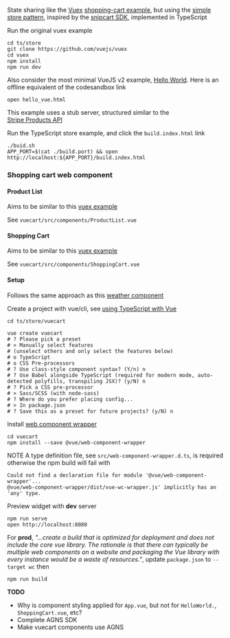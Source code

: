 State sharing like the [Vuex](https://vuex.vuejs.org/) 
[shopping-cart example](https://github.com/vuejs/vuex/tree/dev/examples/shopping-cart),
but using the [simple store pattern](https://vuejs.org/v2/guide/state-management.html#Simple-State-Management-from-Scratch),
inspired by the [snipcart SDK](https://docs.snipcart.com/v3/sdk/basics),
implemented in TypeScript

Run the original vuex example
```
cd ts/store
git clone https://github.com/vuejs/vuex
cd vuex
npm install
npm run dev
```

Also consider the most minimal VueJS v2 example, 
[Hello World](https://codesandbox.io/s/github/vuejs/vuejs.org/tree/master/src/v2/examples/vue-20-hello-world?file=/index.html).
Here is an offline equivalent of the codesandbox link
```
open hello_vue.html
```

This example uses a stub server, structured similar to the  
[Stripe Products API](https://stripe.com/docs/api/products)

Run the TypeScript store example, and click the `build.index.html` link
```
./buid.sh
APP_PORT=$(cat ./build.port) && open http://localhost:${APP_PORT}/build.index.html
```

### Shopping cart web component

#### Product List

Aims to be similar to this 
[vuex example](https://github.com/vuejs/vuex/blob/dev/examples/shopping-cart/components/ProductList.vue)

See `vuecart/src/components/ProductList.vue`

#### Shopping Cart

Aims to be similar to this 
[vuex example](https://github.com/vuejs/vuex/blob/dev/examples/shopping-cart/components/ShoppingCart.vue)

See `vuecart/src/components/ShoppingCart.vue`

#### Setup

Follows the same approach as this 
[weather component](https://github.com/mozey/ts/tree/main/webcomponent/vuejs/weather) 

Create a project with vue/cli,
see [using TypeScript with Vue](https://archive.is/nwkWV)
```
cd ts/store/vuecart

vue create vuecart
# ? Please pick a preset
# > Manually select features
# (unselect others and only select the features below)
# o TypeScript 
# o CSS Pre-processors 
# ? Use class-style component syntax? (Y/n) n
# ? Use Babel alongside TypeScript (required for modern mode, auto-detected polyfills, transpiling JSX)? (y/N) n
# ? Pick a CSS pre-processor
# > Sass/SCSS (with node-sass)
# ? Where do you prefer placing config...
# > In package.json
# ? Save this as a preset for future projects? (y/N) n 
```

Install [web component wrapper](https://github.com/vuejs/vue-web-component-wrapper)
```
cd vuecart
npm install --save @vue/web-component-wrapper
```

NOTE A type definition file, see `src/web-component-wrapper.d.ts`, 
is required otherwise the npm build will fail with
```
Could not find a declaration file for module '@vue/web-component-wrapper'...
@vue/web-component-wrapper/dist/vue-wc-wrapper.js' implicitly has an 'any' type.
```

Preview widget with **dev** server
```
npm run serve
open http://localhost:8080
```

For **prod**,
*"...create a build that is optimized for deployment and does not include 
the core vue library. The rationale is that there can typically be multiple 
web components on a website and packaging the Vue library with every instance 
would be a waste of resources."*, update `package.json` to `--target wc` then
```
npm run build
```

**TODO** 
- Why is component styling applied for `App.vue`,
but not for `HelloWorld.`, `ShoppingCart.vue`, etc?  
- Complete AGNS SDK
- Make vuecart components use AGNS
